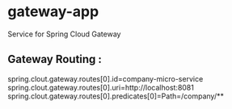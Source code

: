 # gateway-app
Service for Spring Cloud Gateway

## Gateway Routing :

spring.clout.gateway.routes[0].id=company-micro-service
spring.clout.gateway.routes[0].uri=http://localhost:8081
spring.clout.gateway.routes[0].predicates[0]=Path=/company/**


